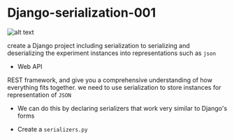 # Django-serialization-001

![alt text](https://ksr-ugc.imgix.net/assets/011/705/984/4ea78430d3ad7dc88106a7b973248ba7_original.jpg?w=460&fit=max&v=1463687041&auto=format&q=92&s=18c6f5574a0053aa1934f0845f4dd4bb)

create a Django project including serialization to serializing and deserializing the experiment instances into representations such as `json`

- Web API 

REST framework, and give you a comprehensive understanding of how everything fits together. we need to use serialization to store instances for representation of `JSON`

- We can do this by declaring serializers that work very similar to Django's forms

- Create a `serializers.py`
